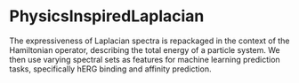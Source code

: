 # PhysicsInspiredLaplacian
The expressiveness of Laplacian spectra is repackaged in the context of the Hamiltonian operator, describing the total energy of a particle system. We then use varying spectral sets as features for machine learning prediction tasks, specifically hERG binding and affinity prediction.

